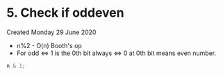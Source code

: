# 5. Check if oddeven
Created Monday 29 June 2020

* n%2 - O(n) Booth's op
* For odd ⇔ 1 is the 0th bit always ⇔ 0 at 0th bit means even number.
```cpp
n & 1;
```
